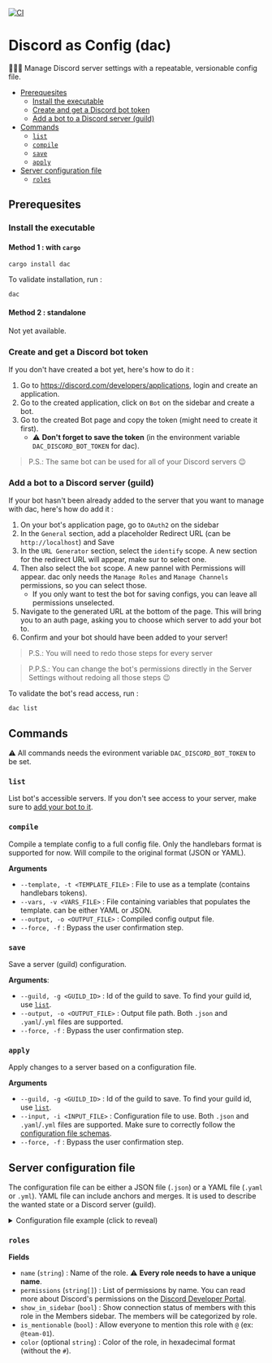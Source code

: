[![CI](https://github.com/vigenere23/dac/actions/workflows/ci.yml/badge.svg)](https://github.com/vigenere23/dac/actions/workflows/ci.yml)

# Discord as Config (dac)

👨🏼‍🔧 Manage Discord server settings with a repeatable, versionable config file.

- [Prerequesites](#prerequesites)
  - [Install the executable](#install-the-executable)
  - [Create and get a Discord bot token](#create-and-get-a-discord-bot-token)
  - [Add a bot to a Discord server (guild)](#add-a-bot-to-a-discord-server-guild)
- [Commands](#commands)
  - [`list`](#list)
  - [`compile`](#compile)
  - [`save`](#save)
  - [`apply`](#apply)
- [Server configuration file](#server-configuration-file)
  - [`roles`](#roles)

## Prerequesites

### Install the executable

#### Method 1 : with `cargo`

```shell
cargo install dac
```

To validate installation, run :

```shell
dac
```

#### Method 2 : standalone

Not yet available.

### Create and get a Discord bot token

If you don't have created a bot yet, here's how to do it :

1. Go to <https://discord.com/developers/applications>, login and create an application.
2. Go to the created application, click on `Bot` on the sidebar and create a bot.
3. Go to the created Bot page and copy the token (might need to create it first).
   - :warning: **Don't forget to save the token** (in the environment variable `DAC_DISCORD_BOT_TOKEN` for dac).

> P.S.: The same bot can be used for all of your Discord servers :wink:


### Add a bot to a Discord server (guild)

If your bot hasn't been already added to the server that you want to manage with dac, here's how do add it :

1. On your bot's application page, go to `OAuth2` on the sidebar
2. In the `General` section, add a placeholder Redirect URL (can be `http://localhost`) and Save
3. In the `URL Generator` section, select the `identify` scope. A new section for the redirect URL will appear, make sur to select one.
4. Then also select the `bot` scope. A new pannel with Permissions will appear. dac only needs the `Manage Roles` and `Manage Channels` permissions, so you can select those.
   - If you only want to test the bot for saving configs, you can leave all permissions unselected.
5. Navigate to the generated URL at the bottom of the page. This will bring you to an auth page, asking you to choose which server to add your bot to.
6. Confirm and your bot should have been added to your server!

> P.S.: You will need to redo those steps for every server

> P.P.S.: You can change the bot's permissions directly in the Server Settings without redoing all those steps :wink:

To validate the bot's read access, run :

```shell
dac list
```

## Commands

:warning: All commands needs the evironment variable `DAC_DISCORD_BOT_TOKEN` to be set.

### `list`

List bot's accessible servers. If you don't see access to your server, make sure to [add your bot to it](#add-a-bot-to-a-discord-server-guild).

### `compile`

Compile a template config to a full config file. Only the handlebars format is supported for now. Will compile to the original format (JSON or YAML).

**Arguments**

- `--template, -t <TEMPLATE_FILE>` : File to use as a template (contains handlebars tokens).
- `--vars, -v <VARS_FILE>` : File containing variables that populates the template. can be either YAML or JSON.
- `--output, -o <OUTPUT_FILE>` : Compiled config output file.
- `--force, -f` : Bypass the user confirmation step.

### `save`

Save a server (guild) configuration.

**Arguments**:

- `--guild, -g <GUILD_ID>` : Id of the guild to save. To find your guild id, use [`list`](#list).
- `--output, -o <OUTPUT_FILE>` : Output file path. Both `.json` and `.yaml`/`.yml` files are supported.
- `--force, -f` : Bypass the user confirmation step.

### `apply`

Apply changes to a server based on a configuration file.

**Arguments**

- `--guild, -g <GUILD_ID>` : Id of the guild to save. To find your guild id, use [`list`](#list).
- `--input, -i <INPUT_FILE>` : Configuration file to use. Both `.json` and `.yaml`/`.yml` files are supported. Make sure to correctly follow the [configuration file schemas](#server-configuration-file).
- `--force, -f` : Bypass the user confirmation step.



## Server configuration file

The configuration file can be either a JSON file (`.json`) or a YAML file (`.yaml` or `.yml`). YAML file can include anchors and merges. It is used to describe the wanted state or a Discord server (guild).

<details>
<summary>Configuration file example (click to reveal)</summary>

```yaml
roles:
  - name: '@everyone'
    permissions:
      - CHANGE_NICKNAME
      - VIEW_CHANNEL
      - CONNECT
      - SPEAK
      - USE_VAD
      - STREAM
      - REQUEST_TO_SPEAK
      - SEND_MESSAGES
      - READ_MESSAGE_HISTORY
      - CREATE_PUBLIC_THREADS
      - SEND_MESSAGES_IN_THREADS
      - ADD_REACTIONS
      - ATTACH_FILES
    show_in_sidebar: true
    is_mentionable: true

  - name: admin
    permissions:
      - ADMINISTRATOR
    color: 36AF6D
    show_in_sidebar: false
    is_mentionable: false

  - name: dac
    permissions:
      - MANAGE_ROLES
    color: 98ADF3
    show_in_sidebar: false
    is_mentionable: false

  - name: team-01
    template: team
  - name: team-02
    template: team
  - name: team-03
    template: team

templates:
  roles:
    - name: team
      permissions:
        - CHANGE_NICKNAME
        - VIEW_CHANNEL
        - CONNECT
        - SPEAK
        - USE_VAD
        - STREAM
        - REQUEST_TO_SPEAK
        - SEND_MESSAGES
        - READ_MESSAGE_HISTORY
        - CREATE_PUBLIC_THREADS
        - SEND_MESSAGES_IN_THREADS
        - ADD_REACTIONS
        - ATTACH_FILES
      show_in_sidebar: true
      is_mentionable: true
```

</details>

### `roles`

**Fields**

- `name` (`string`) : Name of the role. :warning: **Every role needs to have a unique name**.
- `permissions` (`string[]`) : List of permissions by name. You can read more about Discord's permissions on the [Discord Developer Portal](https://discord.com/developers/docs/topics/permissions).
- `show_in_sidebar` (`bool`) : Show connection status of members with this role in the Members sidebar. The members will be categorized by role.
- `is_mentionable` (`bool`) : Allow everyone to mention this role with `@` (ex: `@team-01`).
- `color` (optional `string`) : Color of the role, in hexadecimal format (without the `#`).
